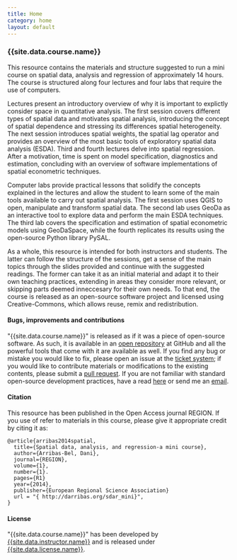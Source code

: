 ```yaml
---
title: Home
category: home
layout: default
---
```


### {{site.data.course.name}}

This resource contains the materials and structure suggested to run a mini
course on spatial data, analysis and regression of
approximately 14 hours. The course is structured along four lectures and four
labs that require the use of computers.

Lectures present an introductory overview of why it is important to explictly
consider space in quantitative analysis. The first session covers different types of spatial data
and motivates spatial analysis, introducing the concept of spatial dependence
and stressing its differences spatial heterogeneity. The next session
introduces spatial weights, the spatial lag operator and provides an overview
of the most basic tools of exploratory spatial data analysis (ESDA). Third and
fourth lectures delve into spatial regression. After a motivation, time is
spent on model specification, diagnostics and estimation, concluding with an
overview of software implementations of spatial econometric techniques.

Computer labs provide practical lessons that solidify the concepts explained
in the lectures and allow the student to learn some of the main tools
available to carry out spatial analysis. The first session uses QGIS to open,
manipulate and transform spatial data. The second lab uses GeoDa as an
interactive tool to explore data and perform the main ESDA techniques. The
third lab covers the specification and estimation of spatial econometric models using
GeoDaSpace, while the fourth replicates its results using the open-source
Python library PySAL.

As a whole, this resource is intended for both instructors and students. The
latter can follow the structure of the sessions, get a sense of the main
topics through the slides provided and continue with the suggested readings.
The former can take it as an initial material and adapt it to their own teaching
practices, extending in areas they consider more relevant, or skipping parts
deemed inneccesary for their own needs. To that end, the course is released
as an open-source software project and licensed using Creative-Commons, which
allows reuse, remix and redistribution.

#### Bugs, improvements and contributions

"{{site.data.course.name}}" is released as if it was a piece of open-source
software. As such, it is available in an [open repository](https://github.com/darribas/sdar_mini) at GitHub and all the
powerful tools that come with it are available as well. If you find any bug or
mistake you would like to fix, please open an issue at the [ticket system](https://github.com/darribas/sdar_mini/issues); if you would like to
contribute materials or modifications to the existing contents, please submit
a [pull request](https://github.com/darribas/sdar_mini/pulls). If you are not familiar with standard open-source development
practices, have a read
[here](https://guides.github.com/activities/contributing-to-open-source/) or send me an
[email](mailto:d.arribas-bel@bham.ac.uk).

#### Citation

This resource has been published in the Open Access journal REGION. If you
use of refer to materials in this course, please give it appropriate
credit by citing it as:

    @article{arribas2014spatial,
      title={Spatial data, analysis, and regression-a mini course},
      author={Arribas-Bel, Dani},
      journal={REGION},
      volume={1},
      number={1}.
      pages={R1}
      year={2014},
      publisher={European Regional Science Association}
      url = "{ http://darribas.org/sdar_mini}",
    }

#### License

"{{site.data.course.name}}" has been developed by [{{site.data.instructor.name}}]({{site.data.instructor.url}}) and
is released under [{{site.data.license.name}}]({{site.data.license.url}}).
